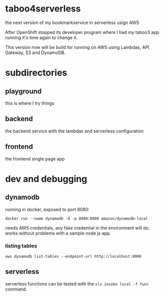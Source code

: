 # taboo4serverless

the next version of my bookmarkservice in serverless usign AWS

After OpenShift stopped its developer program where I had my taboo3 app running it's time again to change it.

This version now will be build for running on AWS using Lambdas, API Gateway, S3 and DynamoDB.

#  subdirectories

## playground

this is where I try things

## backend

the backend service with the lambdas and serverless configuration

## frontend

the frontend single page app

# dev and debugging

## dynamodb

running in docker, exposed to port 8080:
 
  ```
  docker run --name dynamodb -d -p 8000:8000 amazon/dynamodb-local
  ```
needs AWS credentials, any fake credential in the environment will do.  
works without problems with a sample node js app.

### listing tables

```
aws dynamodb list-tables --endpoint-url http://localhost:8000
```

## serverless

serverless functions can be tested with the `sls invoke local -f func` command.
